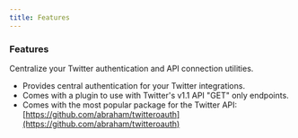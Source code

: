 ```yaml
---
title: Features 
---
```


### Features

Centralize your Twitter authentication and API connection utilities.

*   Provides central authentication for your Twitter integrations. 
*   Comes with a plugin to use with Twitter's v1.1 API "GET" only endpoints.  
*   Comes with the most popular package for the Twitter API: [https://github.com/abraham/twitteroauth](https://github.com/abraham/twitteroauth)  
